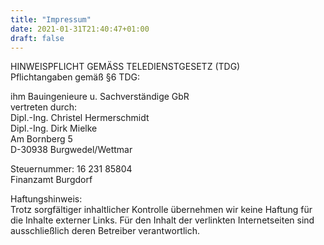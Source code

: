 ```yaml
---
title: "Impressum"
date: 2021-01-31T21:40:47+01:00
draft: false
---
```

HINWEISPFLICHT GEMÄSS TELEDIENSTGESETZ (TDG)  
Pflichtangaben gemäß §6 TDG:

ihm Bauingenieure u. Sachverständige GbR  
vertreten durch:  
Dipl.-Ing. Christel Hermerschmidt  
Dipl.-Ing. Dirk Mielke  
Am Bornberg 5  
D-30938 Burgwedel/Wettmar  

Steuernummer: 16 231 85804  
Finanzamt Burgdorf

Haftungshinweis:  
Trotz sorgfältiger inhaltlicher Kontrolle übernehmen wir keine Haftung für die Inhalte externer Links. Für den Inhalt der verlinkten Internetseiten sind ausschließlich deren Betreiber verantwortlich.
